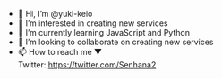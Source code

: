 - 👋 Hi, I’m @yuki-keio
- 👀 I’m interested in creating new services
- 🌱 I’m currently learning JavaScript and Python
- 💞️ I’m looking to collaborate on creating new services
- 📫 How to reach me ▼<br>
Twitter: https://twitter.com/Senhana2

<!---
yuki-keio/yuki-keio is a ✨ special ✨ repository because its `README.md` (this file) appears on your GitHub profile.
You can click the Preview link to take a look at your changes.
--->
